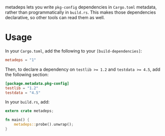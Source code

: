 metadeps lets you write `pkg-config` dependencies in `Cargo.toml` metadata,
rather than programmatically in `build.rs`.  This makes those dependencies
declarative, so other tools can read them as well.

# Usage

In your `Cargo.toml`, add the following to your `[build-dependencies]`:

```toml
metadeps = "1"
```

Then, to declare a dependency on `testlib >= 1.2` and `testdata >= 4.5`, add
the following section:

```toml
[package.metadata.pkg-config]
testlib = "1.2"
testdata = "4.5"
```

In your `build.rs`, add:

```rust
extern crate metadeps;

fn main() {
    metadeps::probe().unwrap();
}
```
